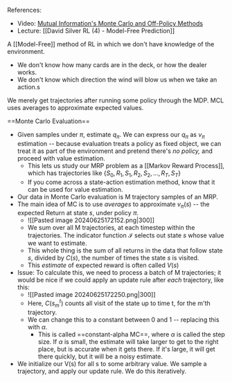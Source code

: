 References:
- Video: [Mutual Information's Monte Carlo and Off-Policy Methods](https://youtu.be/bpUszPiWM7o?si=1KKXNTpHpd7U2T-w)
- Lecture: [[David Silver RL (4) - Model-Free Prediction]]

A [[Model-Free]] method of RL in which we don't have knowledge of the environment.
- We don't know how many cards are in the deck, or how the dealer works.
- We don't know which direction the wind will blow us when we take an action.s

We merely get trajectories after running some policy through the MDP.
MCL uses averages to approximate expected values.

==Monte Carlo Evaluation==
- Given samples under $\pi$, estimate $q_{\pi}$. We can express our $q_{\pi}$ as $v_{\pi}$ estimation -- because evaluation treats a policy as fixed object, we can treat it as part of the environment and pretend there's *no policy,* and proceed with value estimation.
	- This lets us study our MRP problem as a [[Markov Reward Process]], which has trajectories like {$S_0, R_1, S_1, R_2, S_2, ..., R_T, S_T$}
	- If you come across a state-action estimation method, know that it can be used for value estimation.
- Our data in Monte Carlo evaluation is M trajectory samples of an MRP.
- The main idea of MC is to use *averages* to approximate $v_{\pi}(s)$ -- the expected Return at state $s$, under policy $\pi$.
	- ![[Pasted image 20240625172152.png|300]]
	- We sum over all M trajectories, at each timestep within the trajectories. The indicator function $\mathcal{I}$ selects out state $s$ whose value we want to estimate.
	- This whole thing is the sum of all returns in the data that follow state $s$, divided by $C(s)$, the number of times the state $s$ is visited.
	- This *estimate* of expected reward is often called $V(s)$
- Issue: To calculate this, we need to process a batch of M trajectories; it would be nice if we could apply an update rule after *each* trajectory, like this:
	- ![[Pasted image 20240625172250.png|300]]
	- Here, $C(s_m^t)$ counts all visit of the state up to time t, for the m'th trajectory.
	- We can change this to a constant between 0 and 1 -- replacing this with $\alpha$. 
		- This is called ==constant-alpha MC==, where $\alpha$ is called the step size. If $\alpha$ is small, the estimate will take larger to get to the right place, but is accurate when it gets there. If it's large, it will get there quickly, but it will be a noisy estimate.
- We initialize our V(s) for all s to some arbitrary value. We sample a trajectory, and apply our update rule. We do this iteratively.

